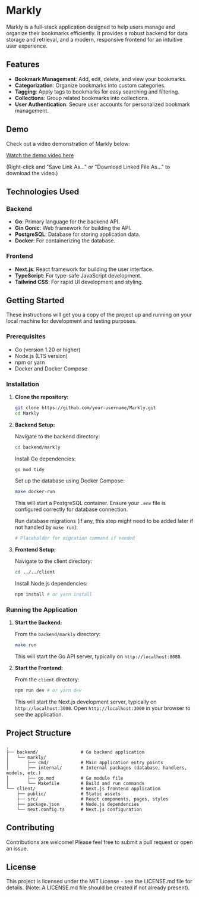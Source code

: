 # Markly

Markly is a full-stack application designed to help users manage and organize their bookmarks efficiently. It provides a robust backend for data storage and retrieval, and a modern, responsive frontend for an intuitive user experience.

## Features

*   **Bookmark Management**: Add, edit, delete, and view your bookmarks.
*   **Categorization**: Organize bookmarks into custom categories.
*   **Tagging**: Apply tags to bookmarks for easy searching and filtering.
*   **Collections**: Group related bookmarks into collections.
*   **User Authentication**: Secure user accounts for personalized bookmark management.

## Demo

Check out a video demonstration of Markly below:

[Watch the demo video here](./demos/demo.mp4)

(Right-click and "Save Link As..." or "Download Linked File As..." to download the video.)



## Technologies Used

### Backend

*   **Go**: Primary language for the backend API.
*   **Gin Gonic**: Web framework for building the API.
*   **PostgreSQL**: Database for storing application data.
*   **Docker**: For containerizing the database.

### Frontend

*   **Next.js**: React framework for building the user interface.
*   **TypeScript**: For type-safe JavaScript development.
*   **Tailwind CSS**: For rapid UI development and styling.

## Getting Started

These instructions will get you a copy of the project up and running on your local machine for development and testing purposes.

### Prerequisites

*   Go (version 1.20 or higher)
*   Node.js (LTS version)
*   npm or yarn
*   Docker and Docker Compose

### Installation

1.  **Clone the repository:**

    ```bash
    git clone https://github.com/your-username/Markly.git
    cd Markly
    ```

2.  **Backend Setup:**

    Navigate to the backend directory:

    ```bash
    cd backend/markly
    ```

    Install Go dependencies:

    ```bash
    go mod tidy
    ```

    Set up the database using Docker Compose:

    ```bash
    make docker-run
    ```

    This will start a PostgreSQL container. Ensure your `.env` file is configured correctly for database connection.

    Run database migrations (if any, this step might need to be added later if not handled by `make run`):

    ```bash
    # Placeholder for migration command if needed
    ```

3.  **Frontend Setup:**

    Navigate to the client directory:

    ```bash
    cd ../../client
    ```

    Install Node.js dependencies:

    ```bash
    npm install # or yarn install
    ```

### Running the Application

1.  **Start the Backend:**

    From the `backend/markly` directory:

    ```bash
    make run
    ```

    This will start the Go API server, typically on `http://localhost:8080`.

2.  **Start the Frontend:**

    From the `client` directory:

    ```bash
    npm run dev # or yarn dev
    ```

    This will start the Next.js development server, typically on `http://localhost:3000`. Open `http://localhost:3000` in your browser to see the application.

## Project Structure

```
.
├── backend/                # Go backend application
│   └── markly/
│       ├── cmd/            # Main application entry points
│       ├── internal/       # Internal packages (database, handlers, models, etc.)
│       ├── go.mod          # Go module file
│       └── Makefile        # Build and run commands
└── client/                 # Next.js frontend application
    ├── public/             # Static assets
    ├── src/                # React components, pages, styles
    ├── package.json        # Node.js dependencies
    └── next.config.ts      # Next.js configuration
```

## Contributing

Contributions are welcome! Please feel free to submit a pull request or open an issue.

## License

This project is licensed under the MIT License - see the LICENSE.md file for details. (Note: A LICENSE.md file should be created if not already present).
